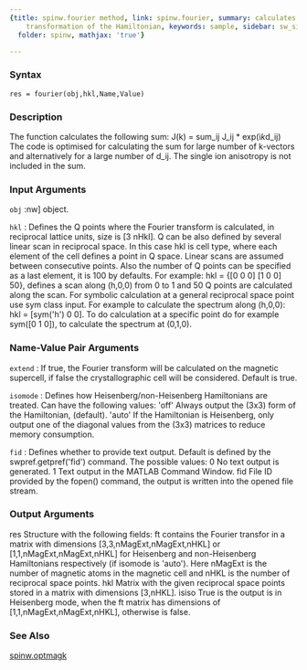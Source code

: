 ```yaml
---
{title: spinw.fourier method, link: spinw.fourier, summary: calculates the Fourier
    transformation of the Hamiltonian, keywords: sample, sidebar: sw_sidebar, permalink: spinw_fourier.html,
  folder: spinw, mathjax: 'true'}

---
```


### Syntax

`res = fourier(obj,hkl,Name,Value)`

### Description

The function calculates the following sum:
      J(k) = sum_ij J_ij * exp(i*k*d_ij)
The code is optimised for calculating the sum for large number of
k-vectors and alternatively for a large number of d_ij. The single ion
anisotropy is not included in the sum.
 

### Input Arguments

`obj`
:nw] object.

`hkl`
:      Defines the Q points where the Fourier transform is
       calculated, in reciprocal lattice units, size is [3 nHkl].
       Q can be also defined by several linear scan in reciprocal
       space. In this case hkl is cell type, where each element of
       the cell defines a point in Q space. Linear scans are
       assumed between consecutive points. Also the number of Q
       points can be specified as a last element, it is 100 by
       defaults. For example: hkl = {[0 0 0] [1 0 0]  50}, defines
       a scan along (h,0,0) from 0 to 1 and 50 Q points are
       calculated along the scan.
       For symbolic calculation at a general reciprocal space
       point use sym class input. For example to calculate the
       spectrum along (h,0,0): hkl = [sym('h') 0 0]. To do
       calculation at a specific point do for example sym([0 1
       0]), to calculate the spectrum at (0,1,0).

### Name-Value Pair Arguments

`extend`
: If true, the Fourier transform will be calculated on the
  magnetic supercell, if false the crystallographic cell will
  be considered. Default is true.

`isomode`
: Defines how Heisenberg/non-Heisenberg Hamiltonians are
  treated. Can have the following values:
      'off'   Always output the (3x3) form of the
              Hamiltonian, (default).
      'auto'  If the Hamiltonian is Heisenberg, only output
              one of the diagonal values from the (3x3)
              matrices to reduce memory consumption.

`fid`
: Defines whether to provide text output. Default is defined
  by the swpref.getpref('fid') command. The possible values:
      0       No text output is generated.
      1       Text output in the MATLAB Command Window.
      fid     File ID provided by the fopen() command, the
              output is written into the opened file stream.

### Output Arguments

res           Structure with the following fields:
  ft          contains the Fourier transfor in a matrix with dimensions
              [3,3,nMagExt,nMagExt,nHKL] or [1,1,nMagExt,nMagExt,nHKL]
              for Heisenberg and non-Heisenberg Hamiltonians respectively
              (if isomode is 'auto'). Here nMagExt is the number of
              magnetic atoms in the magnetic cell and nHKL is the number
              of reciprocal space points.
  hkl         Matrix with the given reciprocal space points stored in a
              matrix with dimensions [3,nHKL].
  isiso       True is the output is in Heisenberg mode, when the ft
              matrix has dimensions of [1,1,nMagExt,nMagExt,nHKL],
              otherwise is false.

### See Also

[spinw.optmagk](spinw_optmagk.html)


